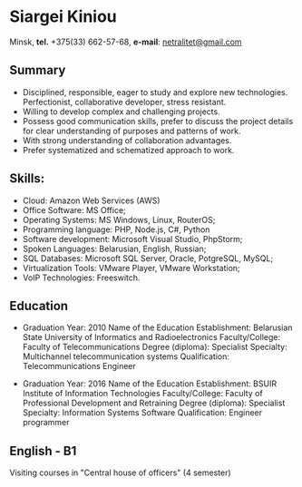 # Siargei Kiniou
Minsk, **tel.** +375(33) 662-57-68, **e-mail**: netralitet@gmail.com 

## Summary
- Disciplined, responsible, eager to study and explore new technologies. Perfectionist, collaborative developer, stress resistant.
- Willing to develop complex and challenging projects.
- Possess good communication skills, prefer to discuss the project details for clear understanding of purposes and patterns of work.
- With strong understanding of collaboration advantages.
- Prefer systematized and schematized approach to work.

## Skills:
- Cloud: Amazon Web Services (AWS)
- Office Software:  MS Office;
- Operating Systems: MS Windows, Linux, RouterOS; 
- Programming language: PHP, Node.js, C#, Python
- Software development: Microsoft Visual Studio, PhpStorm; 
- Spoken Languages: Belarusian, English, Russian;
- SQL Databases: Microsoft SQL Server, Oracle, PotgreSQL, MySQL;
- Virtualization Tools: VMware Player, VMware Workstation; 
- VoIP Technologies: Freeswitch.

## Education
* Graduation Year: 2010
Name of the Education Establishment: Belarusian State University of Informatics and Radioelectronics 
Faculty/College: Faculty of Telecommunications
Degree (diploma): Specialist
Specialty: Multichannel telecommunication systems
Qualification: Telecommunications Engineer

* Graduation Year: 2016
Name of the Education Establishment: BSUIR Institute of Information Technologies 
Faculty/College: Faculty of Professional Development and Retraining
Degree (diploma): Specialist
Specialty: Information Systems Software
Qualification: Engineer programmer

## English - B1 
Visiting courses in "Central house of officers" (4 semester)